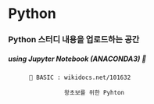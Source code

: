 # Python

### Python 스터디 내용을 업로드하는 공간

##### using Jupyter Notebook (ANACONDA3) 🐍

          📂 BASIC : wikidocs.net/101632 

                    왕초보를 위한 Pyhton
